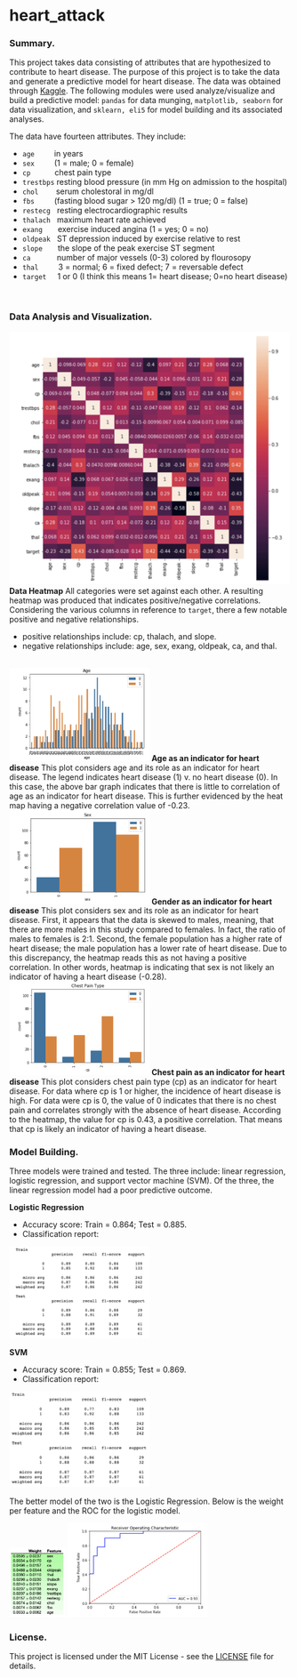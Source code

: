 # heart_attack

### Summary.
This project takes data consisting of attributes that are hypothesized to contribute to heart disease.  The purpose of this project is to take the data and generate a predictive model for heart disease.  The data was obtained through [Kaggle](https://www.kaggle.com/ronitf/heart-disease-uci).  The following modules were used analyze/visualize and build a predictive model: `pandas` for data munging, `matplotlib, seaborn` for data visualization, and `sklearn, eli5` for model building and its associated analyses.

The data have fourteen attributes.  They include:
 - `age` &nbsp; &nbsp; &nbsp; &nbsp; in years
 - `sex` &nbsp; &nbsp; &nbsp; &nbsp; (1 = male; 0 = female)
 - `cp` &nbsp; &nbsp; &nbsp; &nbsp; &nbsp; chest pain type
 - `trestbps` resting blood pressure (in mm Hg on admission to the hospital)
 - `chol` &nbsp; &nbsp; &nbsp; &nbsp;serum cholestoral in mg/dl
 - `fbs` &nbsp; &nbsp; &nbsp; &nbsp; (fasting blood sugar > 120 mg/dl) (1 = true; 0 = false)
 - `restecg` &nbsp; resting electrocardiographic results
 - `thalach` &nbsp; maximum heart rate achieved
 - `exang` &nbsp; &nbsp; &nbsp; exercise induced angina (1 = yes; 0 = no)
 - `oldpeak` &nbsp; ST depression induced by exercise relative to rest
 - `slope` &nbsp; &nbsp; &nbsp; the slope of the peak exercise ST segment
 - `ca` &nbsp; &nbsp; &nbsp; &nbsp; &nbsp; &nbsp;number of major vessels (0-3) colored by flourosopy
 - `thal` &nbsp; &nbsp; &nbsp; &nbsp; 3 = normal; 6 = fixed defect; 7 = reversable defect
 - `target` &nbsp; &nbsp; 1 or 0 (I think this means 1= heart disease; 0=no heart disease)
 
 <br />
 
 ### Data Analysis and Visualization.
 
 ![heatmap](https://github.com/knishina/heart_attack/blob/master/Images/01.png)
 <b>Data Heatmap</b>
All categories were set against each other.  A resulting heatmap was produced that indicates positive/negative correlations.  Considering the various columns in reference to `target`, there a few notable positive and negative relationships.
- positive relationships include: cp, thalach, and slope. 
- negative relationships include: age, sex, exang, oldpeak, ca, and thal.

<br />

<img src="https://github.com/knishina/heart_attack/blob/master/Images/02.png" width=50% alt="age">
<b>Age as an indicator for heart disease</b>
This plot considers age and its role as an indicator for heart disease. The legend indicates heart disease (1) v. no heart disease (0). In this case, the above bar graph indicates that there is little to correlation of age as an indicator for heart disease. This is further evidenced by the heat map having a negative correlation value of -0.23.

<br />

<img src="https://github.com/knishina/heart_attack/blob/master/Images/03.png" width=50% alt="gender">
<b> Gender as an indicator for heart disease</b>
This plot considers sex and its role as an indicator for heart disease. First, it appears that the data is skewed to males, meaning, that there are more males in this study compared to females. In fact, the ratio of males to females is 2:1. Second, the female population has a higher rate of heart disease; the male population has a lower rate of heart disease. Due to this discrepancy, the heatmap reads this as not having a positive correlation. In other words, heatmap is indicating that sex is not likely an indicator of having a heart disease (-0.28).

<br />

<img src="https://github.com/knishina/heart_attack/blob/master/Images/04.png" width=50% alt="chest_pain">
<b>Chest pain as an indicator for heart disease</b>
This plot considers chest pain type (cp) as an indicator for heart disease. For data where cp is 1 or higher, the incidence of heart disease is high. For data were cp is 0, the value of 0 indicates that there is no chest pain and correlates strongly with the absence of heart disease. According to the heatmap, the value for cp is 0.43, a positive correlation. That means that cp is likely an indicator of having a heart disease.

<br />

### Model Building.
Three models were trained and tested.  The three include: linear regression, logistic regression, and support vector machine (SVM).  Of the three, the linear regression model had a poor predictive outcome.

<b>Logistic Regression</b>
- Accuracy score: Train = 0.864; Test = 0.885.  
- Classification report: <br/>
<img src="https://github.com/knishina/heart_attack/blob/master/Images/05.png" width=50% alt="classification_report1">

<b>SVM</b>
- Accuracy score: Train = 0.855; Test = 0.869.
- Classification report: <br/>
<img src="https://github.com/knishina/heart_attack/blob/master/Images/06.png" width=50% alt="classification_report2">

The better model of the two is the Logistic Regression.  Below is the weight per feature and the ROC for the logistic model.

<img src="https://github.com/knishina/heart_attack/blob/master/Images/07.png" width=20% alt="weights">
<img src="https://github.com/knishina/heart_attack/blob/master/Images/08.png" width=50% alt="ROC">
<br />

### License.
This project is licensed under the MIT License - see the [LICENSE](https://github.com/knishina/heart_attack/blob/master/LICENSE) file for details.
